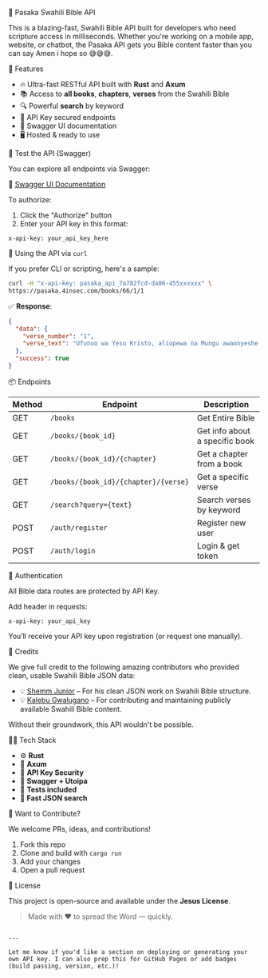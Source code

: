 
 📖 Pasaka Swahili Bible API


This is a blazing-fast, Swahili Bible API built for developers who need scripture access in milliseconds. Whether you're working on a mobile app, website, or chatbot, the Pasaka API gets you Bible content faster than you can say Amen i hope so 😅😅😅.



🌟 Features

- 🔥 Ultra-fast RESTful API built with **Rust** and **Axum**
- 📚 Access to **all books**, **chapters**, **verses** from the Swahili Bible
- 🔍 Powerful **search** by keyword
- 🔐 API Key secured endpoints
- 🧾 Swagger UI documentation
- 🖥️ Hosted & ready to use



 🧪 Test the API (Swagger)

You can explore all endpoints via Swagger:

🔗 [Swagger UI Documentation](https://pasaka.4insec.com/swagger-ui)

To authorize:

1. Click the "Authorize" button
2. Enter your API key in this format:

```
x-api-key: your_api_key_here
```


🧰 Using the API via `curl`

If you prefer CLI or scripting, here's a sample:

```bash
curl -H "x-api-key: pasaka_api_7a782fcd-da06-455xxxxxx" \
https://pasaka.4insec.com/books/66/1/1
```

✅ **Response**:

```json
{
  "data": {
    "verse_number": "1",
    "verse_text": "Ufunuo wa Yesu Kristo, aliopewa na Mungu awaonyeshe watumwa wake mambo ambayo kwamba hayana budi kuwako upesi..."
  },
  "success": true
}
```



 📦 Endpoints

| Method | Endpoint                    | Description                    |
|--------|-----------------------------|--------------------------------|
| GET    | `/books`                    | Get Entire Bible           |
| GET    | `/books/{book_id}`          | Get info about a specific book |
| GET    | `/books/{book_id}/{chapter}`| Get a chapter from a book      |
| GET    | `/books/{book_id}/{chapter}/{verse}` | Get a specific verse  |
| GET    | `/search?query={text}`      | Search verses by keyword       |
| POST   | `/auth/register`            | Register new user              |
| POST   | `/auth/login`               | Login & get token              |



🔐 Authentication

All Bible data routes are protected by API Key.

 Add header in requests:

```http
x-api-key: your_api_key
```

You’ll receive your API key upon registration (or request one manually).



🙏 Credits

We give full credit to the following amazing contributors who provided clean, usable Swahili Bible JSON data:

- 💡 [Shemm Junior](https://github.com/shemmjunior) – For his clean JSON work on Swahili Bible structure.
- 💡 [Kalebu Gwalugano](https://github.com/Kalebu) – For contributing and maintaining publicly available Swahili Bible content.

Without their groundwork, this API wouldn't be possible.



👨‍💻 Tech Stack

- ⚙️ **Rust**
- 🚀 **Axum**
- 🔐 **API Key Security**
- 📘 **Swagger + Utoipa**
- 🧪 **Tests included**
- 🔁 **Fast JSON search**


 💌 Want to Contribute?

We welcome PRs, ideas, and contributions!

1. Fork this repo
2. Clone and build with `cargo run`
3. Add your changes
4. Open a pull request



🪪 License

This project is open-source and available under the **Jesus License**.



> Made with ❤️ to spread the Word — quickly.
```

---

Let me know if you'd like a section on deploying or generating your own API key. I can also prep this for GitHub Pages or add badges (build passing, version, etc.)!